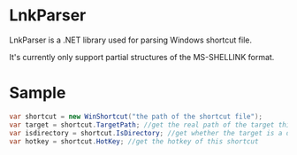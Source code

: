 LnkParser
=========

LnkParser is a .NET library used for parsing Windows shortcut file.

It's currently only support partial structures of the MS-SHELLINK format.

Sample
======

```cs
var shortcut = new WinShortcut("the path of the shortcut file");
var target = shortcut.TargetPath; //get the real path of the target this shortcut refers to
var isdirectory = shortcut.IsDirectory; //get whether the target is a directory
var hotkey = shortcut.HotKey; //get the hotkey of this shortcut
```
